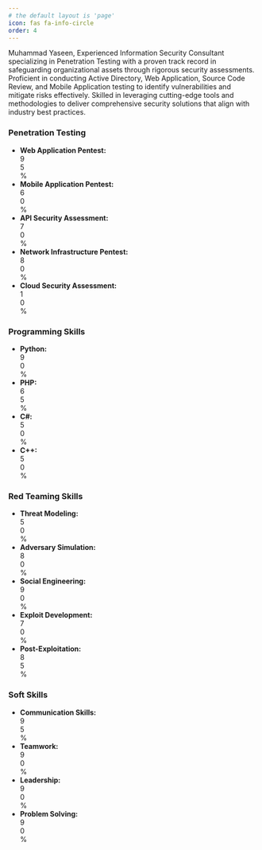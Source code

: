 ```yaml
---
# the default layout is 'page'
icon: fas fa-info-circle
order: 4
---
```


Muhammad Yaseen, Experienced Information Security Consultant specializing in Penetration Testing with a proven track record in safeguarding organizational assets through rigorous security assessments. Proficient in conducting Active Directory, Web Application, Source Code Review, and Mobile Application testing to identify vulnerabilities and mitigate risks effectively. Skilled in leveraging cutting-edge tools and methodologies to deliver comprehensive security solutions that align with industry best practices.

<style>
/* Initialize progress bar width to 0% */
.progress-bar {
  width: 0;
  transition: width 2s ease;
}
</style>

<div class="row">
  <!-- Penetration Testing Skills Section -->
  <div class="col-md-6">
    <h3>Penetration Testing</h3>
    <ul class="list-unstyled">
      <li class="mb-2">
        <strong>Web Application Pentest:</strong>
        <div class="progress">
          <div class="progress-bar bg-danger" role="progressbar" aria-valuenow="95" aria-valuemin="0" aria-valuemax="100" style="width: 0%;">
            95%
          </div>
        </div>
      </li>
      <li class="mb-2">
        <strong>Mobile Application Pentest:</strong>
        <div class="progress">
          <div class="progress-bar bg-primary" role="progressbar" aria-valuenow="60" aria-valuemin="0" aria-valuemax="100" style="width: 0%;">
            60%
          </div>
        </div>
      </li>
      <li class="mb-2">
        <strong>API Security Assessment:</strong>
        <div class="progress">
          <div class="progress-bar bg-secondary" role="progressbar" aria-valuenow="70" aria-valuemin="0" aria-valuemax="100" style="width: 0%;">
            70%
          </div>
        </div>
      </li>
      <li class="mb-2">
        <strong>Network Infrastructure Pentest:</strong>
        <div class="progress">
          <div class="progress-bar bg-success" role="progressbar" aria-valuenow="80" aria-valuemin="0" aria-valuemax="100" style="width: 0%;">
            80%
          </div>
        </div>
      </li>
      <li class="mb-2">
        <strong>Cloud Security Assessment:</strong>
        <div class="progress">
          <div class="progress-bar bg-warning" role="progressbar" aria-valuenow="10" aria-valuemin="0" aria-valuemax="100" style="width: 0%;">
            10%
          </div>
        </div>
      </li>
    </ul>
  </div>

  <!-- Programming Skills Section -->
  <div class="col-md-6">
    <h3>Programming Skills</h3>
    <ul class="list-unstyled">
      <li class="mb-2">
        <strong>Python:</strong>
        <div class="progress">
          <div class="progress-bar bg-success" role="progressbar" aria-valuenow="90" aria-valuemin="0" aria-valuemax="100" style="width: 0%;">
            90%
          </div>
        </div>
      </li>
      <li class="mb-2">
        <strong>PHP:</strong>
        <div class="progress">
          <div class="progress-bar bg-warning" role="progressbar" aria-valuenow="65" aria-valuemin="0" aria-valuemax="100" style="width: 0%;">
            65%
          </div>
        </div>
      </li>
      <li class="mb-2">
        <strong>C#:</strong>
        <div class="progress">
          <div class="progress-bar bg-info" role="progressbar" aria-valuenow="50" aria-valuemin="0" aria-valuemax="100" style="width: 0%;">
            50%
          </div>
        </div>
      </li>
      <li class="mb-2">
        <strong>C++:</strong>
        <div class="progress">
          <div class="progress-bar bg-secondary" role="progressbar" aria-valuenow="50" aria-valuemin="0" aria-valuemax="100" style="width: 0%;">
            50%
          </div>
        </div>
      </li>
    </ul>
  </div>
</div>

<div class="row">
  <!-- Red Teaming Skills Section -->
  <div class="col-md-6">
    <h3>Red Teaming Skills</h3>
    <ul class="list-unstyled">
      <li class="mb-2">
        <strong>Threat Modeling:</strong>
        <div class="progress">
          <div class="progress-bar bg-success" role="progressbar" aria-valuenow="50" aria-valuemin="0" aria-valuemax="100" style="width: 0%;">
            50%
          </div>
        </div>
      </li>
      <li class="mb-2">
        <strong>Adversary Simulation:</strong>
        <div class="progress">
          <div class="progress-bar bg-info" role="progressbar" aria-valuenow="80" aria-valuemin="0" aria-valuemax="100" style="width: 0%;">
            80%
          </div>
        </div>
      </li>
      <li class="mb-2">
        <strong>Social Engineering:</strong>
        <div class="progress">
          <div class="progress-bar bg-danger" role="progressbar" aria-valuenow="90" aria-valuemin="0" aria-valuemax="100" style="width: 0%;">
            90%
          </div>
        </div>
      </li>
      <li class="mb-2">
        <strong>Exploit Development:</strong>
        <div class="progress">
          <div class="progress-bar bg-primary" role="progressbar" aria-valuenow="70" aria-valuemin="0" aria-valuemax="100" style="width: 0%;">
            70%
          </div>
        </div>
      </li>
      <li class="mb-2">
        <strong>Post-Exploitation:</strong>
        <div class="progress">
          <div class="progress-bar bg-secondary" role="progressbar" aria-valuenow="85" aria-valuemin="0" aria-valuemax="100" style="width: 0%;">
            85%
          </div>
        </div>
      </li>
    </ul>
  </div>

  <!-- Soft Skills Section -->
  <div class="col-md-6">
    <h3>Soft Skills</h3>
    <ul class="list-unstyled">
      <li class="mb-2">
        <strong>Communication Skills:</strong>
        <div class="progress">
          <div class="progress-bar bg-info" role="progressbar" aria-valuenow="95" aria-valuemin="0" aria-valuemax="100" style="width: 0%;">
            95%
          </div>
        </div>
      </li>
      <li class="mb-2">
        <strong>Teamwork:</strong>
        <div class="progress">
          <div class="progress-bar bg-success" role="progressbar" aria-valuenow="90" aria-valuemin="0" aria-valuemax="100" style="width: 0%;">
            90%
          </div>
        </div>
      </li>
      <li class="mb-2">
        <strong>Leadership:</strong>
        <div class="progress">
          <div class="progress-bar bg-primary" role="progressbar" aria-valuenow="90" aria-valuemin="0" aria-valuemax="100" style="width: 0%;">
            90%
          </div>
        </div>
      </li>
      <li class="mb-2">
        <strong>Problem Solving:</strong>
        <div class="progress">
          <div class="progress-bar bg-danger" role="progressbar" aria-valuenow="90" aria-valuemin="0" aria-valuemax="100" style="width: 0%;">
            90%
          </div>
        </div>
      </li>
    </ul>
  </div>
</div>

<script>
  document.addEventListener("DOMContentLoaded", function() {
    // Select all elements with the class 'progress-bar'
    var progressBars = document.querySelectorAll('.progress-bar');

    // Loop through each progress bar and set its width based on the 'aria-valuenow' attribute
    progressBars.forEach(function(bar) {
      var percentage = bar.getAttribute('aria-valuenow');
      bar.style.width = percentage + '%';
    });
  });
</script>
